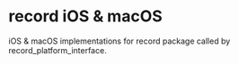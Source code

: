 # record iOS & macOS

iOS & macOS implementations for record package called by record_platform_interface.